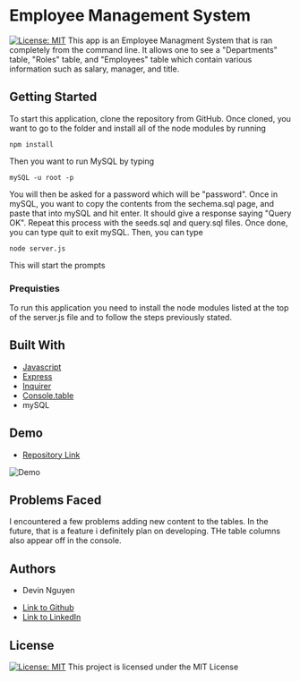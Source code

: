 # Employee Management System
[![License: MIT](https://img.shields.io/badge/License-MIT-yellow.svg)](https://opensource.org/licenses/MIT)
This app is an Employee Managment System that is ran completely from the command line. It allows one to see a "Departments" table, "Roles" table, and "Employees" table which contain various information such as salary, manager, and title.

## Getting Started

To start this application, clone the repository from GitHub. Once cloned, you want to go to the folder and install all of the node modules by running 
```
npm install
```
Then you want to run MySQL by typing 
```
mySQL -u root -p
```
You will then be asked for a password which will be "password". Once in mySQL, you want to copy the contents from the sechema.sql page, and paste that into mySQL and hit enter. It should give a response saying "Query OK". Repeat this process with the seeds.sql and query.sql files. Once done, you can type quit to exit mySQL. Then, you can type
```
node server.js
```
This will start the prompts

### Prequisties

To run this application you need to install the node modules listed at the top of the server.js file and to follow the steps previously stated.


## Built With

* [Javascript](https://developer.mozilla.org/en-US/docs/Web/JavaScript)
* [Express](https://developer.mozilla.org/en-US/docs/Learn/Server-side/Express_Nodejs)
* [Inquirer](https://www.npmjs.com/package/inquirer)
* [Console.table](https://www.w3schools.com/jsref/met_console_table.asp)
* mySQL

## Demo

* [Repository Link](https://github.com/kuyadevin/employee-management-system)

![Demo](https://drive.google.com/file/d/1pH_Gy0YHVa6eT4qP0sIs7bIMWanMGGlE/view)

## Problems Faced

I encountered a few problems adding new content to the tables. In the future, that is a feature i definitely plan on developing. THe table columns also appear off in the console.

## Authors

* Devin Nguyen
- [Link to Github](https://github.com/kuyadevin)
- [Link to LinkedIn](https://www.linkedin.com/in/devin-nguyen-9a0676212/)

## License
[![License: MIT](https://img.shields.io/badge/License-MIT-yellow.svg)](https://opensource.org/licenses/MIT)
This project is licensed under the MIT License 
